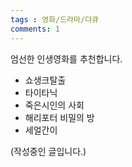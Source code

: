 ```yaml
---
tags : 영화/드라마/다큐
comments: 1
---
```


엄선한 인생영화를 추천합니다.   

- 쇼생크탈출
- 타이타닉
- 죽은시인의 사회
- 해리포터 비밀의 방
- 세얼간이

(작성중인 글입니다.)